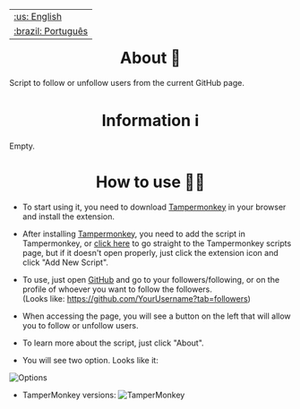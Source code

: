 <table align="right">
 <tr><td><a href="https://github.com/isyuricunha/auto-github-follow-and-unfollow/blob/main/readme.md">:us: English</a></td></tr>
 <tr><td><a href="https://github.com/isyuricunha/auto-github-follow-and-unfollow/blob/main/readme-pt-br.md">:brazil: Português</a></td></tr>
</table>

### <h1 align="center"> About 📄 </h1>

Script to follow or unfollow users from the current GitHub page.<br>

### <h1 align="center"> Information ℹ </h1>

Empty.<br>

### <h1 align="center"> How to use 👨‍💻 </h1>

- To start using it, you need to download [Tampermonkey](https://tampermonkey.net/) in your browser and install the extension.<br>

- After installing [Tampermonkey](https://tampermonkey.net/), you need to add the script in Tampermonkey, or [click here](extension://iikmkjmpaadaobahmlpeloendndfphd/options.html#nav=dashboard) to go straight to the Tampermonkey scripts page, but if it doesn't open properly, just click the extension icon and click "Add New Script".<br>

- To use, just open [GitHub](https://github.com/) and go to your followers/following, or on the profile of whoever you want to follow the followers.<br>
  (Looks like: https://github.com/YourUsername?tab=followers)<br>

- When accessing the page, you will see a button on the left that will allow you to follow or unfollow users.<br>

- To learn more about the script, just click "About".<br>

- You will see two option. Looks like it: 

![Options](https://cdn.discordapp.com/attachments/1029239636259782713/1030736203265363988/unknown.png)

- TamperMonkey versions: ![TamperMonkey](https://user-images.githubusercontent.com/3022180/83837129-68bba300-a6aa-11ea-8635-eebb48de7bae.png)
